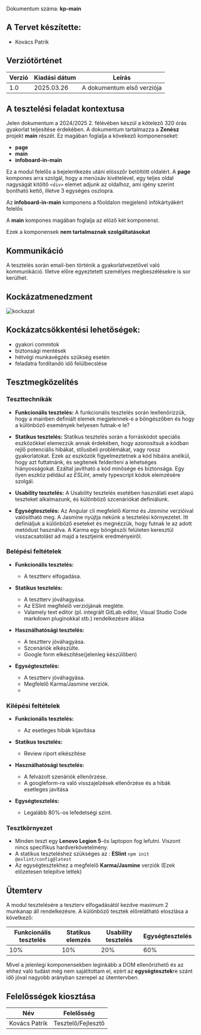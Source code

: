 Dokumentum száma: **kp-main**

## A Tervet készítette:

- Kovács Patrik

## Verziótörténet

| Verzió | Kiadási dátum | Leírás                     |
| ------ | ------------- | -------------------------- |
| 1.0    | 2025.03.26    | A dokumentum első verziója |

## A tesztelési feladat kontextusa
Jelen dokumentum a 2024/2025 2. félévében készül a kötelező 320 órás gyakorlat teljesítése érdekében. A dokumentum tartalmazza a **Zenész** projekt **main** részét. Ez magában foglalja a kövekező komponenseket:
- **page**
- **main**
- **infoboard-in-main**


Ez a modul felelős a bejelentkezés utáni elösszőr betöltött oldalért. A **page** kompones arra szolgál, hogy a menüsáv kivételével, egy teljes oldal nagyságát kitöltő `<div>` elemet adjunk az oldalhoz, ami igény szerint bontható kettő, illetve 3 egységes oszlopra.

Az **infoboard-in-main** komponens a főoldalon megjelenő infókártyákért felelős

A **main** kompones magában foglalja az elöző két komponenst.

Ezek a komponensek **nem tartalmaznak szolgáltatásokat** 

## Kommunikáció 

A tesztelés során email-ben történik a gyakorlatvezetővel való kommunikáció. Illetve előre egyeztetett személyes megbeszélésekre is sor kerülhet.

## Kockázatmenedzment

![kockazat](uploads/a63b95c90fed39377639bbe3a79d7905/kockazat.png)

## Kockázatcsökkentési lehetőségek:
 - gyakori commitok
 - biztonsági mentések
 - hétvégi munkavégzés szükség esetén
 - feladatra fordítandó idő felülbecslése

## Tesztmegközelítés

### Teszttechnikák

- **Funkcionális tesztelés:** A funkcionális tesztelés során leellenőrizzük, hogy a mainben definiált elemek megjelennek-e a böngészőben és hogy a különböző események helyesen futnak-e le?

- **Statikus tesztelés:** Statikus tesztelés során a forráskódot speciális eszközökkel elemezzük annak érdekében, hogy azonosítsuk a kódban rejlő potenciális hibákat, stílusbeli problémákat, vagy rossz gyakorlatokat. Ezek az eszközök figyelmeztetnek a kód hibáira anélkül, hogy azt futtatnánk, és segítenek felderíteni a lehetséges hiányosságokat. Ezáltal javítható a kód minősége és biztonsága. Egy ilyen eszköz például az _ESLint_, amely typescript kódok elemzésére szolgál.

- **Usability tesztelés:** A Usability tesztelés esetében használati eset alapú teszteket alkalmazunk, és különböző szcenáriókat definiálunk.

- **Egységtesztelés:** Az Angular cli megfelelő _Karma_ és _Jasmine_ verzióival valósítható meg. A Jasmine nyújtja nekünk a tesztelési környezetet. Itt definiáljuk a különböző eseteket és megnézzük, hogy futnak le az adott metódust használva. A Karma egy böngészői felületen keresztül visszacsatolást ad majd a tesztjeink eredményeiről.

### Belépési feltételek

- **Funkcionális tesztelés:**
  - A tesztterv elfogadása. 

- **Statikus tesztelés:** 
  - A tesztterv jóváhagyása.
  - Az ESlint megfelelő verziójának megléte.
  - Valamely text editor (pl. integrált GitLab editor, Visual Studio Code markdown pluginokkal stb.) rendelkezésre állása

- **Használhatósági tesztelés:** 
  - A tesztterv jóváhagyása.
  - Szcenáriók elkészülte.
  - Google form elkészítése(jelenleg készülőben)

- **Egységtesztelés:** 
  - A tesztterv jóváhagyása.
  - Megfelelő Karma/Jasmine verziók.
  - 
### Kilépési feltételek

- **Funkcionális tesztelés:**
  - Az esetleges hibák kijavítása 

- **Statikus tesztelés:** 
  - Review riport elkészítése

- **Használhatósági tesztelés:** 
  - A felvázolt szenáriók ellenőrzése.
  - A googleform-ra való visszajelzések ellenőrzése és a hibák esetleges javítása

- **Egységtesztelés:** 
  - Legalább 80%-os lefedetségi szint.


### Tesztkörnyezet
- Minden teszt egy **Lenovo Legion 5**-ös laptopon fog lefutni. Viszont nincs specifikus hardverkövetelmény.
- A statikus teszteléshez szükséges az : **ESlint** `npm init @eslint/config@latest`
- Az egységtesztekhez a megfelelő **Karma/Jasmine** verziók (Ezek előzetesen telepítve lettek)

## Ütemterv
A modul tesztelésére a teszterv elfogadásától kezdve maximum 2 munkanap áll rendelkezésre. A különböző tesztek előrelátható eloszlása a következő:

| Funkcionális tesztelés | Statikus elemzés | Usability tesztelés | Egységtesztelés |
|------------------------|------------------|---------------------|-----------------|
| 10%                   | 10%              | 20%                 | 60%             |

Mivel a jelenlegi komponensekben leginkább a DOM ellenőrizhető és az ehhez való tudást még nem sajátítottam el, ezért az **egységtesztek**re szánt idő jóval nagyobb arányban szerepel az ütemtervben. 

## Felelősségek kiosztása

| Név | Felelősség |
| ----------- | ------ |
|Kovács Patrik|Tesztelő/Fejlesztő|